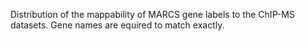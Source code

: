 
Distribution of the mappability of MARCS gene labels to the ChIP-MS datasets.
Gene names are equired to match exactly.
